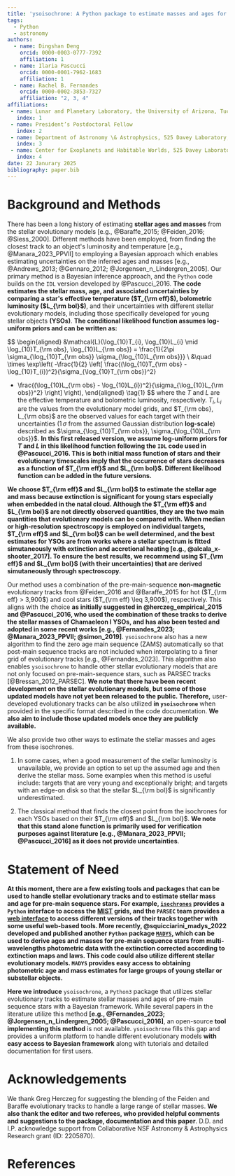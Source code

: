 ```yaml
---
title: 'ysoisochrone: A Python package to estimate masses and ages for YSOs'
tags:
  - Python
  - astronomy
authors:
  - name: Dingshan Deng
    orcid: 0000-0003-0777-7392
    affiliation: 1
  - name: Ilaria Pascucci
    orcid: 0000-0001-7962-1683
    affiliation: 1
  - name: Rachel B. Fernandes
    orcid: 0000-0002-3853-7327
    affiliation: "2, 3, 4"
affiliations:
 - name: Lunar and Planetary Laboratory, the University of Arizona, Tucson, AZ 85721, USA
   index: 1
 - name: President’s Postdoctoral Fellow
   index: 2
 - name: Department of Astronomy \& Astrophysics, 525 Davey Laboratory, The Pennsylvania State University, University Park, PA 16802, USA
   index: 3
 - name: Center for Exoplanets and Habitable Worlds, 525 Davey Laboratory, The Pennsylvania State University, University Park, PA 16802, USA
   index: 4
date: 22 Janurary 2025
bibliography: paper.bib
---
```


# Background and Methods
There has been a long history of estimating **stellar ages and masses** from the stellar evolutionary models [e.g., @Baraffe_2015; @Feiden_2016; @Siess_2000]. Different methods have been employed, from finding the closest track to an object's luminosity and temperature [e.g., @Manara_2023_PPVII] to employing a Bayesian approach which enables estimating uncertainties on the inferred ages and masses [e.g., @Andrews_2013; @Gennaro_2012;  @Jorgensen_n_Lindergren_2005]. Our primary method is a Bayesian inference approach, and the `Python` code builds on the `IDL` version developed by @Pascucci_2016. **The code estimates the stellar mass, age, and associated uncertainties by comparing a star's effective temperature ($T_{\rm eff}$), bolometric luminosity ($L_{\rm bol}$)**, and their uncertainties with different stellar evolutionary models, including those specifically developed for young stellar objects **(YSOs)**. **The conditional likelihood function assumes log-uniform priors and can be written as:**
<!-- $$
\mathcal{L}(\log_{10}T_{i}, \log_{10}L_{i} | \log_{10}T_{\rm obs}, \log_{10}L_{\rm obs}) = \frac{1}{2\pi \sigma_{\log_{10}T_{\rm obs}} \sigma_{\log_{10}L_{\rm obs}}} \exp\left( -\frac{1}{2} \left[ \frac{(\log_{10}T_{\rm obs} - \log_{10}T_{i})^2}{\sigma_{\log_{10}T_{\rm obs}}^2} + \frac{(\log_{10}L_{\rm obs} - \log_{10}L_{i})^2}{\sigma_{\log_{10}L_{\rm obs}}^2} \right] \right), \tag{1}
$$ -->
$$
\begin{aligned}
&\mathcal{L}(\log_{10}T_{i}, \log_{10}L_{i} \mid \log_{10}T_{\rm obs}, \log_{10}L_{\rm obs}) = 
\frac{1}{2\pi \sigma_{\log_{10}T_{\rm obs}} \sigma_{\log_{10}L_{\rm obs}}} \\
&\quad \times \exp\left( -\frac{1}{2} \left[ 
\frac{(\log_{10}T_{\rm obs} - \log_{10}T_{i})^2}{\sigma_{\log_{10}T_{\rm obs}}^2} 
+ \frac{(\log_{10}L_{\rm obs} - \log_{10}L_{i})^2}{\sigma_{\log_{10}L_{\rm obs}}^2} 
\right] \right),
\end{aligned} \tag{1}
$$
where the $T$ and $L$ are the effective temperature and bolometric luminosity, respectively. $T_i, L_i$ are the values from the evolutionary model grids, and $T_{\rm obs}, L_{\rm obs}$ are the observed values for each target with their uncertainties ($1\,\sigma$ from the assumed Gaussian distribution **log-scale**) described as $\sigma_{\log_{10}T_{\rm obs}}, \sigma_{\log_{10}L_{\rm obs}}$.
**In this first released version, we assume log-uniform priors for $T$ and $L$ in this likelihood function following the `IDL` code used in @Pascucci_2016. This is both initial mass function of stars and their evolutionary timescales imply that the occurrence of stars decreases as a function of $T_{\rm eff}$ and $L_{\rm bol}$. Different likelihood function can be added in the future versions.**

**We choose $T_{\rm eff}$ and $L_{\rm bol}$ to estimate the stellar age and mass because extinction is significant for young stars especially when embedded in the natal cloud. Although the $T_{\rm eff}$ and $L_{\rm bol}$ are not directly observed quantities, they are the two main quantities that evolutionary models can be compared with. When median or high-resolution spectroscopy is employed on individual targets, $T_{\rm eff}$ and $L_{\rm bol}$ can be well determined, and the best estimates for YSOs are from works where a stellar spectrum is fitted simutaneously with extinction and accretional heating [e.g., @alcala_x-shooter_2017]. To ensure the best results, we recommend using $T_{\rm eff}$ and $L_{\rm bol}$ (with their uncertainties) that are derived simutaneously through spectroscopy.**

Our method uses a combination of the pre-main-sequence **non-magnetic** evolutionary tracks from @Feiden_2016 and @Baraffe_2015 for hot ($T_{\rm eff} > 3,900$) and cool stars ($T_{\rm eff} \leq 3,900$), respectively. This aligns with the choice **as initially suggested in @herczeg_empirical_2015 and @Pascucci_2016, who used the combination of these tracks to derive the stellar masses of Chamaeleon I YSOs, and has also been tested and adopted in some recent works [e.g., @Fernandes_2023; @Manara_2023_PPVII; @simon_2019]**. `ysoisochrone` also has a new algorithm to find the zero age main sequence (ZAMS) automatically so that post-main sequence tracks are not included when interpolating to a finer grid of evolutionary tracks [e.g., @Fernandes_2023]. This algorithm also enables `ysoisochrone` to handle other stellar evolutionary models that are not only focused on pre-main-sequence stars, such as PARSEC tracks [@Bressan_2012_PARSEC]. **We note that there have been recent development on the stellar evolutionary models, but some of those updated models have not yet been released to the public. Therefore,** user-developed evolutionary tracks can be also utilized **in `ysoisochrone`** when provided in the specific format described in the code documentation. **We also aim to include those updated models once they are publicly available.**

We also provide two other ways to estimate the stellar masses and ages from these isochrones.

1. In some cases, when a good measurement of the stellar luminosity is unavailable,  we provide an option to set up the assumed age and then derive the stellar mass. Some examples when this method is useful include: targets that are very young and exceptionally bright; and targets with an edge-on disk so that the stellar $L_{\rm bol}$ is significantly underestimated. 
   
2. The classical method that finds the closest point from the isochrones for each YSOs based on their $T_{\rm eff}$ and $L_{\rm bol}$. **We note that this stand alone function is primarily used for verification purposes against literature [e.g., @Manara_2023_PPVII; @Pascucci_2016] as it does not provide uncertainties**. 

# Statement of Need

**At this moment, there are a few existing tools and packages that can be used to handle stellar evolutionary tracks and to estimate stellar mass and age for pre-main sequence stars. For example, [`isochrones`](https://github.com/timothydmorton/isochrones) provides a `Python` interface to access the [MIST](https://waps.cfa.harvard.edu/MIST/) grids, and the `PARSEC` team provides a [web interface](http://stev.oapd.inaf.it/PARSEC/tools.html) to access different versions of their tracks together with some useful web-based tools. More recently, @squicciarini_madys_2022 developed and published another `Python` package [`MADYS`](https://madys.readthedocs.io/en/latest/), which can be used to derive ages and masses for pre-main sequence stars from multi-wavelengths photometric data with the extinction corrected according to extinction maps and laws. This code could also utilize different stellar evolutionary models. `MADYS` provides easy access to obtaining photometric age and mass estimates for large groups of young stellar or substellar objects.**

**Here we introduce** `ysoisochrone`, a `Python3` package that utilizes stellar evolutionary tracks to estimate stellar masses and ages of pre-main sequence stars with a Bayesian framework. While several papers in the literature utilize this method **[e.g., @Fernandes_2023; @Jorgensen_n_Lindergren_2005; @Pascucci_2016]**, an open-source **tool implementing this method** is not available. `ysoisochrone` fills this gap and provides a uniform platform to handle different evolutionary models **with easy access to Bayesian framework** along with tutorials and detailed documentation for first users. 

# Acknowledgements

We thank Greg Herczeg for suggesting the blending of the Feiden and Baraffe evolutionary tracks to handle a large range of stellar masses. **We also thank the editor and two referees, who provided helpful comments and suggestions to the package, documentation and this paper**. D.D. and I.P. acknowledge support from Collaborative NSF Astronomy \& Astrophysics Research grant (ID: 2205870).

# References
